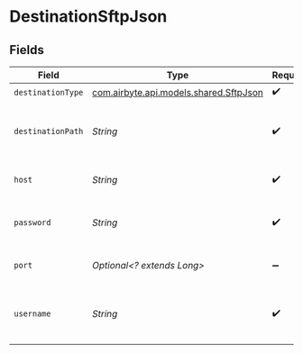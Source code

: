 # DestinationSftpJson


## Fields

| Field                                                                     | Type                                                                      | Required                                                                  | Description                                                               | Example                                                                   |
| ------------------------------------------------------------------------- | ------------------------------------------------------------------------- | ------------------------------------------------------------------------- | ------------------------------------------------------------------------- | ------------------------------------------------------------------------- |
| `destinationType`                                                         | [com.airbyte.api.models.shared.SftpJson](../../models/shared/SftpJson.md) | :heavy_check_mark:                                                        | N/A                                                                       |                                                                           |
| `destinationPath`                                                         | *String*                                                                  | :heavy_check_mark:                                                        | Path to the directory where json files will be written.                   | /json_data                                                                |
| `host`                                                                    | *String*                                                                  | :heavy_check_mark:                                                        | Hostname of the SFTP server.                                              |                                                                           |
| `password`                                                                | *String*                                                                  | :heavy_check_mark:                                                        | Password associated with the username.                                    |                                                                           |
| `port`                                                                    | *Optional<? extends Long>*                                                | :heavy_minus_sign:                                                        | Port of the SFTP server.                                                  | 22                                                                        |
| `username`                                                                | *String*                                                                  | :heavy_check_mark:                                                        | Username to use to access the SFTP server.                                |                                                                           |